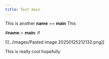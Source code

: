 ```yaml
---
title: Test main
---
```

This is another __name__ == __main__
This

#__name__ = __main__:
if 

![[../images/Pasted image 20250125212132.png]]

This is really cool hopefully